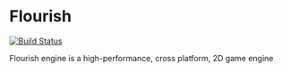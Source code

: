 # Flourish

[![Build Status](https://travis-ci.org/Flourish-Team/Flourish.svg?branch=master)](https://travis-ci.org/Flourish-Team/Flourish)

Flourish engine is a high-performance, cross platform, 2D game engine
